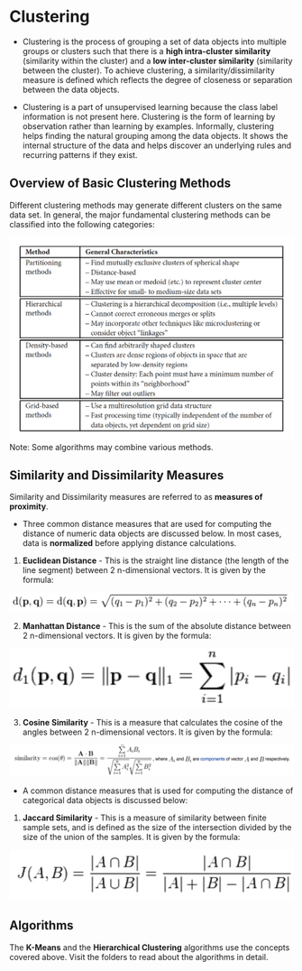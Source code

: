 # Clustering

* Clustering is the process of grouping a set of data objects into multiple groups or clusters such that there is a **high intra-cluster similarity** (similarity within the cluster) and a **low inter-cluster similarity** (similarity between the cluster). To achieve clustering, a similarity/dissimilarity measure is defined which reflects the degree of closeness or separation between the data objects. 

* Clustering is a part of unsupervised learning because the class label information is not present here. Clustering is the form of learning by observation rather than learning by examples. Informally, clustering helps finding the natural grouping among the data objects. It shows the internal structure of the data and helps discover an underlying rules and recurring patterns if they exist.


## Overview of Basic Clustering Methods

Different clustering methods may generate different clusters on the same data set. In general, the major fundamental clustering methods can be classified into the following categories:

![Basic Clustering Methods](./images/basic_clustering_methods.png)
	Note: Some algorithms may combine various methods. 

## Similarity and Dissimilarity Measures

Similarity and Dissimilarity measures are referred to as **measures of proximity**. 

* Three common distance measures that are used for computing the distance of numeric data objects are discussed below. In most cases, data is **normalized** before applying distance calculations.

1) **Euclidean Distance** - This is the straight line distance (the length of the line segment) between 2 n-dimensional vectors. It is given by the formula:

![Euclidean Distance](./images/e_distance.png)

2) **Manhattan Distance** - This is the sum of the absolute distance between 2 n-dimensional vectors. It is given by the formula:

![Manhattan Distance](./images/m_distance.png)

3) **Cosine Similarity** - This is a measure that calculates the cosine of the angles between 2 n-dimensional vectors. It is given by the formula:

![Cosine Similarity](./images/c_similarity.png)

* A common distance measures that is used for computing the distance of categorical data objects is discussed below:

1) **Jaccard Similarity** - This is a measure of similarity between finite sample sets, and is defined as the size of the intersection divided by the size of the union of the samples. It is given by the formula:

![Jaccard Similarity](./images/j_similarity.png)

## Algorithms

The **K-Means** and the **Hierarchical Clustering** algorithms use the concepts covered above. Visit the folders to read about the algorithms in detail.
